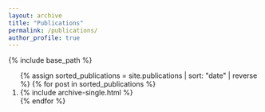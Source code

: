 ```yaml
---
layout: archive
title: "Publications"
permalink: /publications/
author_profile: true
---
```

{% include base_path %}

<ol reversed>
{% assign sorted_publications = site.publications | sort: "date" | reverse %}
{% for post in sorted_publications %}
  <li>
    {% include archive-single.html %}
  </li>
{% endfor %}
</ol>
